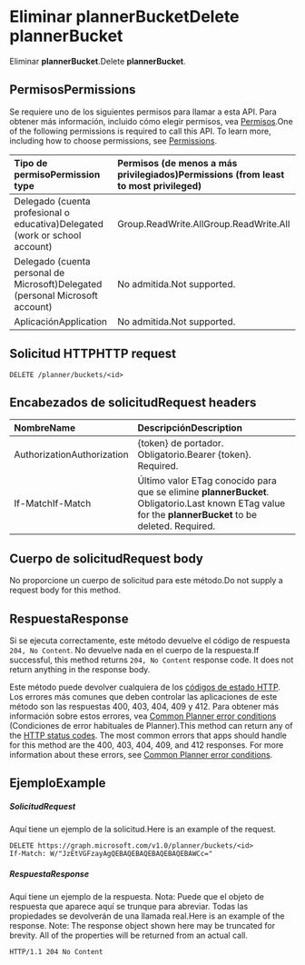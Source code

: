 # <a name="delete-plannerbucket"></a><span data-ttu-id="da3f2-101">Eliminar plannerBucket</span><span class="sxs-lookup"><span data-stu-id="da3f2-101">Delete plannerBucket</span></span>

<span data-ttu-id="da3f2-102">Eliminar **plannerBucket**.</span><span class="sxs-lookup"><span data-stu-id="da3f2-102">Delete **plannerBucket**.</span></span>
## <a name="permissions"></a><span data-ttu-id="da3f2-103">Permisos</span><span class="sxs-lookup"><span data-stu-id="da3f2-103">Permissions</span></span>
<span data-ttu-id="da3f2-p101">Se requiere uno de los siguientes permisos para llamar a esta API. Para obtener más información, incluido cómo elegir permisos, vea [Permisos](../../../concepts/permissions_reference.md).</span><span class="sxs-lookup"><span data-stu-id="da3f2-p101">One of the following permissions is required to call this API. To learn more, including how to choose permissions, see [Permissions](../../../concepts/permissions_reference.md).</span></span>

|<span data-ttu-id="da3f2-106">Tipo de permiso</span><span class="sxs-lookup"><span data-stu-id="da3f2-106">Permission type</span></span>      | <span data-ttu-id="da3f2-107">Permisos (de menos a más privilegiados)</span><span class="sxs-lookup"><span data-stu-id="da3f2-107">Permissions (from least to most privileged)</span></span>              |
|:--------------------|:---------------------------------------------------------|
|<span data-ttu-id="da3f2-108">Delegado (cuenta profesional o educativa)</span><span class="sxs-lookup"><span data-stu-id="da3f2-108">Delegated (work or school account)</span></span> | <span data-ttu-id="da3f2-109">Group.ReadWrite.All</span><span class="sxs-lookup"><span data-stu-id="da3f2-109">Group.ReadWrite.All</span></span>    |
|<span data-ttu-id="da3f2-110">Delegado (cuenta personal de Microsoft)</span><span class="sxs-lookup"><span data-stu-id="da3f2-110">Delegated (personal Microsoft account)</span></span> | <span data-ttu-id="da3f2-111">No admitida.</span><span class="sxs-lookup"><span data-stu-id="da3f2-111">Not supported.</span></span>    |
|<span data-ttu-id="da3f2-112">Aplicación</span><span class="sxs-lookup"><span data-stu-id="da3f2-112">Application</span></span> | <span data-ttu-id="da3f2-113">No admitida.</span><span class="sxs-lookup"><span data-stu-id="da3f2-113">Not supported.</span></span> |

## <a name="http-request"></a><span data-ttu-id="da3f2-114">Solicitud HTTP</span><span class="sxs-lookup"><span data-stu-id="da3f2-114">HTTP request</span></span>
<!-- { "blockType": "ignored" } -->
```http
DELETE /planner/buckets/<id>
```
## <a name="request-headers"></a><span data-ttu-id="da3f2-115">Encabezados de solicitud</span><span class="sxs-lookup"><span data-stu-id="da3f2-115">Request headers</span></span>
| <span data-ttu-id="da3f2-116">Nombre</span><span class="sxs-lookup"><span data-stu-id="da3f2-116">Name</span></span>       | <span data-ttu-id="da3f2-117">Descripción</span><span class="sxs-lookup"><span data-stu-id="da3f2-117">Description</span></span>|
|:---------------|:----------|
| <span data-ttu-id="da3f2-118">Authorization</span><span class="sxs-lookup"><span data-stu-id="da3f2-118">Authorization</span></span>  | <span data-ttu-id="da3f2-p102">{token} de portador. Obligatorio.</span><span class="sxs-lookup"><span data-stu-id="da3f2-p102">Bearer {token}. Required.</span></span> |
| <span data-ttu-id="da3f2-121">If-Match</span><span class="sxs-lookup"><span data-stu-id="da3f2-121">If-Match</span></span>  | <span data-ttu-id="da3f2-p103">Último valor ETag conocido para que se elimine **plannerBucket**. Obligatorio.</span><span class="sxs-lookup"><span data-stu-id="da3f2-p103">Last known ETag value for the **plannerBucket** to be deleted. Required.</span></span>|

## <a name="request-body"></a><span data-ttu-id="da3f2-124">Cuerpo de solicitud</span><span class="sxs-lookup"><span data-stu-id="da3f2-124">Request body</span></span>
<span data-ttu-id="da3f2-125">No proporcione un cuerpo de solicitud para este método.</span><span class="sxs-lookup"><span data-stu-id="da3f2-125">Do not supply a request body for this method.</span></span>

## <a name="response"></a><span data-ttu-id="da3f2-126">Respuesta</span><span class="sxs-lookup"><span data-stu-id="da3f2-126">Response</span></span>

<span data-ttu-id="da3f2-p104">Si se ejecuta correctamente, este método devuelve el código de respuesta `204, No Content`. No devuelve nada en el cuerpo de la respuesta.</span><span class="sxs-lookup"><span data-stu-id="da3f2-p104">If successful, this method returns `204, No Content` response code. It does not return anything in the response body.</span></span>

<span data-ttu-id="da3f2-p105">Este método puede devolver cualquiera de los [códigos de estado HTTP](../../../concepts/errors.md). Los errores más comunes que deben controlar las aplicaciones de este método son las respuestas 400, 403, 404, 409 y 412. Para obtener más información sobre estos errores, vea [Common Planner error conditions](../resources/planner_overview.md#common-planner-error-conditions) (Condiciones de error habituales de Planner).</span><span class="sxs-lookup"><span data-stu-id="da3f2-p105">This method can return any of the [HTTP status codes](../../../concepts/errors.md). The most common errors that apps should handle for this method are the 400, 403, 404, 409, and 412 responses. For more information about these errors, see [Common Planner error conditions](../resources/planner_overview.md#common-planner-error-conditions).</span></span>

## <a name="example"></a><span data-ttu-id="da3f2-132">Ejemplo</span><span class="sxs-lookup"><span data-stu-id="da3f2-132">Example</span></span>
##### <a name="request"></a><span data-ttu-id="da3f2-133">Solicitud</span><span class="sxs-lookup"><span data-stu-id="da3f2-133">Request</span></span>
<span data-ttu-id="da3f2-134">Aquí tiene un ejemplo de la solicitud.</span><span class="sxs-lookup"><span data-stu-id="da3f2-134">Here is an example of the request.</span></span>
<!-- {
  "blockType": "request",
  "name": "delete_plannerbucket"
}-->
```http
DELETE https://graph.microsoft.com/v1.0/planner/buckets/<id>
If-Match: W/"JzEtVGFzayAgQEBAQEBAQEBAQEBAQEBAWCc="
```
##### <a name="response"></a><span data-ttu-id="da3f2-135">Respuesta</span><span class="sxs-lookup"><span data-stu-id="da3f2-135">Response</span></span>
<span data-ttu-id="da3f2-p106">Aquí tiene un ejemplo de la respuesta. Nota: Puede que el objeto de respuesta que aparece aquí se trunque para abreviar. Todas las propiedades se devolverán de una llamada real.</span><span class="sxs-lookup"><span data-stu-id="da3f2-p106">Here is an example of the response. Note: The response object shown here may be truncated for brevity. All of the properties will be returned from an actual call.</span></span>
<!-- {
  "blockType": "response",
  "truncated": true
} -->
```http
HTTP/1.1 204 No Content
```

<!-- uuid: 8fcb5dbc-d5aa-4681-8e31-b001d5168d79
2015-10-25 14:57:30 UTC -->
<!-- {
  "type": "#page.annotation",
  "description": "Delete plannerBucket",
  "keywords": "",
  "section": "documentation",
  "tocPath": ""
}-->
